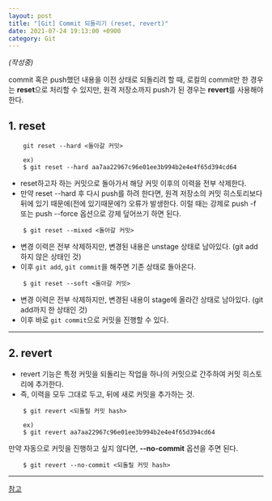 ```yaml
---
layout: post
title: "[Git] Commit 되돌리기 (reset, revert)"
date: 2021-07-24 19:13:00 +0900
category: Git
---
```

*(작성중)*

commit 혹은 push했던 내용을 이전 상태로 되돌리려 할 때,
로컬의 commit만 한 경우는 **reset**으로 처리할 수 있지만, 원격 저장소까지 push가 된 경우는 **revert**를 사용해야 한다. 

## 1. reset

```
	git reset --hard <돌아갈 커밋>
```
	
```
	ex)
	$ git reset --hard aa7aa22967c96e01ee3b994b2e4e4f65d394cd64
```
- reset하고자 하는 커밋으로 돌아가서 해당 커밋 이후의 이력을 전부 삭제한다.
- 만약 reset --hard 후 다시 push를 하려 한다면, 원격 저장소의 커밋 히스토리보다 뒤에 있기 때문에(전에 있기때문에?) 오류가 발생한다. 이럴 때는 강제로 push -f 또는 push --force 옵션으로 강제 덮어쓰기 하면 된다.

```
	$ git reset --mixed <돌아갈 커밋>
```
- 변경 이력은 전부 삭제하지만, 변경된 내용은 unstage 상태로 남아있다. (git add 하지 않은 상태인 것)
- 이후 `git add`, `git commit`을 해주면 기존 상태로 돌아온다. 

```
	$ git reset --soft <돌아갈 커밋>
```
- 변경 이력은 전부 삭제하지만, 변경된 내용이 stage에 올라간 상태로 남아있다. (git add까지 한 상태인 것)
- 이후 바로 `git commit`으로 커밋을 진행할 수 있다. 

---
## 2. revert
- revert 기능은 특정 커밋을 되돌리는 작업을 하나의 커밋으로 간주하여 커밋 히스토리에 추가한다.
- 즉, 이력을 모두 그대로 두고, 뒤에 새로 커밋을 추가하는 것. 
```
	$ git revert <되돌릴 커밋 hash>
```
```
    ex)
    $ git revert aa7aa22967c96e01ee3b994b2e4e4f65d394cd64
```
만약 자동으로 커밋을 진행하고 싶지 않다면, **--no-commit** 옵션을 주면 된다.
```
	$ git revert --no-commit <되돌릴 커밋 hash>
```
---
<a href="https://brownbears.tistory.com/477" download>참고</a>
